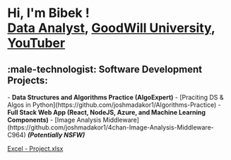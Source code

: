 <h1>Hi, I'm Bibek ! <br/>
  <a href="https://github.com/bchhetri07">Data Analyst</a>,
  <a href="https://www.linkedin.com/in/Bibek Chhetri/"> GoodWill University</a>,
  <a href="https://www.youtube.com/c/joshmadakor">YouTuber</a></h1>
<h2>:male-technologist: Software Development Projects:</h2>
- <b>Data Structures and Algorithms Practice (AlgoExpert)</b>
  - [Praciting DS & Algos in Python](https://github.com/joshmadakor1/Algorithms-Practice)
- <b>Full Stack Web App (React, NodeJS, Azure, and Machine Learning Components)</b>
  - [Image Analysis Middleware](https://github.com/joshmadakor1/4chan-Image-Analysis-Middleware-C964) <b><i>(Potentially NSFW)</b></i>


<!---
bchhetri07/bchhetri07 is a ✨ special ✨ repository because its `README.md` (this file) appears on your GitHub profile.
You can click the Preview link to take a look at your changes.
--->
[Excel - Project.xlsx](https://github.com/bchhetri07/bchhetri07/files/15396147/Excel.-.Project.xlsx)
